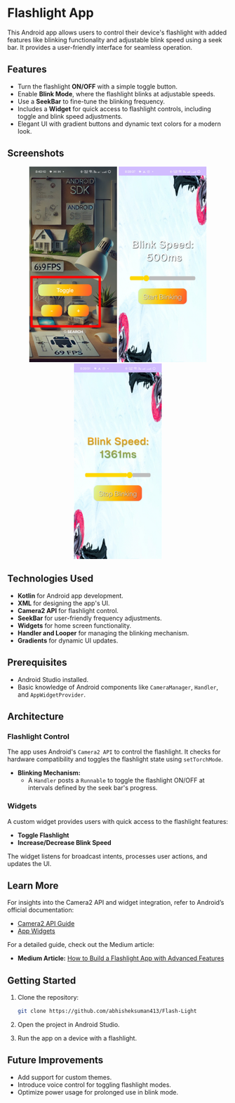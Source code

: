 # Flashlight App

This Android app allows users to control their device's flashlight with added features like blinking functionality and adjustable blink speed using a seek bar. It provides a user-friendly interface for seamless operation.

## Features

- Turn the flashlight **ON/OFF** with a simple toggle button.
- Enable **Blink Mode**, where the flashlight blinks at adjustable speeds.
- Use a **SeekBar** to fine-tune the blinking frequency.
- Includes a **Widget** for quick access to flashlight controls, including toggle and blink speed adjustments.
- Elegant UI with gradient buttons and dynamic text colors for a modern look.

## Screenshots

<p align="center">
  <img src="https://github.com/abhisheksuman413/Flash-Light/blob/master/Image/IMG_20250114_204123.jpg" alt="Light Mode Screenshot 1" width="200" />
  <img src="https://github.com/abhisheksuman413/Flash-Light/blob/master/Image/Screenshot_2025-01-14-20-39-37-60_20d3a0f9dd731a99fd7a054d88102d33.jpg" alt="Light Mode Screenshot 1" width="200" />
  <img src="https://github.com/abhisheksuman413/Flash-Light/blob/master/Image/Screenshot_2025-01-14-20-39-51-88_20d3a0f9dd731a99fd7a054d88102d33.jpg" alt="Light Mode Screenshot 1" width="200" />
 
</p>

## Technologies Used

- **Kotlin** for Android app development.
- **XML** for designing the app's UI.
- **Camera2 API** for flashlight control.
- **SeekBar** for user-friendly frequency adjustments.
- **Widgets** for home screen functionality.
- **Handler and Looper** for managing the blinking mechanism.
- **Gradients** for dynamic UI updates.

## Prerequisites

- Android Studio installed.
- Basic knowledge of Android components like `CameraManager`, `Handler`, and `AppWidgetProvider`.

## Architecture

### Flashlight Control
The app uses Android's `Camera2 API` to control the flashlight. It checks for hardware compatibility and toggles the flashlight state using `setTorchMode`. 

- **Blinking Mechanism:** 
  - A `Handler` posts a `Runnable` to toggle the flashlight ON/OFF at intervals defined by the seek bar's progress.

### Widgets
A custom widget provides users with quick access to the flashlight features:
- **Toggle Flashlight**
- **Increase/Decrease Blink Speed**

The widget listens for broadcast intents, processes user actions, and updates the UI.

## Learn More

For insights into the Camera2 API and widget integration, refer to Android’s official documentation:
- [Camera2 API Guide](https://developer.android.com/reference/android/hardware/camera2/package-summary)
- [App Widgets](https://developer.android.com/guide/topics/appwidgets/overview)

For a detailed guide, check out the Medium article:
- **Medium Article:** [How to Build a Flashlight App with Advanced Features](https://medium.com/@abhisheksuman413/mastering-android-flashlight-app-with-kotlin-and-xml-a0551adbf9b5)

## Getting Started

1. Clone the repository:

   ```bash
   git clone https://github.com/abhisheksuman413/Flash-Light
   ```

2. Open the project in Android Studio.

3. Run the app on a device with a flashlight.

## Future Improvements

- Add support for custom themes.
- Introduce voice control for toggling flashlight modes.
- Optimize power usage for prolonged use in blink mode.
